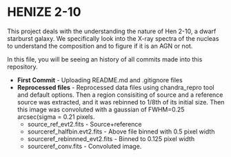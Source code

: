 # HENIZE 2-10
This project deals with the understanding the nature of Hen 2-10, a dwarf
starburst galaxy. We specifically look into the X-ray spectra of the nucleas to
understand the composition and to figure if it is an AGN or not.

In this file, you will be seeing an history of all commits made into this
repository.

* **First Commit** - Uploading README.md and .gitignore files
* **Reprocessed files** - Reprocessed data files using chandra\_repro tool and
  default options. Then a region consisiting of source and a reference
source was extracted, and it was rebinned to 1/8th of its initial size. Then
this image was convoluted with a gaussian of FWHM=0.25 arcsec(sigma = 0.21
pixels.
	* source\_ref\_evt2.fits - Source+reference
	* sourceref\_halfbin.evt2.fits - Above file binned with 0.5 pixel width
	* sourceref\_rebinnned\_evt2.fits - Binned to 0.125 pixel width
	* sourceref\_conv.fits - Convoluted image.
